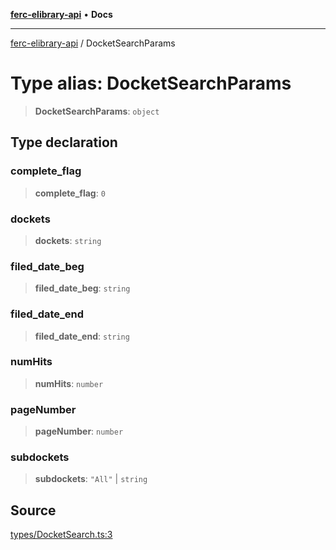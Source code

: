 [**ferc-elibrary-api**](../README.md) • **Docs**

***

[ferc-elibrary-api](../globals.md) / DocketSearchParams

# Type alias: DocketSearchParams

> **DocketSearchParams**: `object`

## Type declaration

### complete\_flag

> **complete\_flag**: `0`

### dockets

> **dockets**: `string`

### filed\_date\_beg

> **filed\_date\_beg**: `string`

### filed\_date\_end

> **filed\_date\_end**: `string`

### numHits

> **numHits**: `number`

### pageNumber

> **pageNumber**: `number`

### subdockets

> **subdockets**: `"All"` \| `string`

## Source

[types/DocketSearch.ts:3](https://github.com/4very/ferc-elibrary-api/blob/26cf3a80a2b0f4f142a63a2fbb278e16f26a1d37/src/types/DocketSearch.ts#L3)
